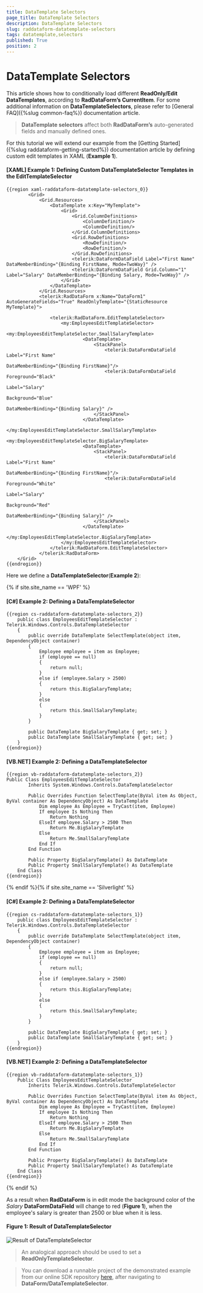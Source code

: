 ```yaml
---
title: DataTemplate Selectors
page_title: DataTemplate Selectors
description: DataTemplate Selectors
slug: raddataform-datatemplate-selectors
tags: datatemplate,selectors
published: True
position: 2
---
```


# DataTemplate Selectors

This article shows how to conditionally load different __ReadOnly/Edit DataTemplates__, according to __RadDataForm’s CurrentItem__. For some additional information on __DataTemplateSelectors__, please refer to [General FAQ]({%slug common-faq%}) documentation article.

>__DataTemplate selectors__ affect both __RadDataForm’s__ auto-generated fields and manually defined ones.

For this tutorial we will extend our example from the [Getting Started]({%slug raddataform-getting-started%}) documentation article by defining custom edit templates in XAML (__Example 1__).

#### __[XAML] Example 1: Defining Custom DataTemplateSelector Templates in the EditTemplateSelector__

	{{region xaml-raddataform-datatemplate-selectors_0}}
			<Grid>
				<Grid.Resources>
					<DataTemplate x:Key="MyTemplate">
						<Grid>
							<Grid.ColumnDefinitions>
								<ColumnDefinition/>
								<ColumnDefinition/>
							</Grid.ColumnDefinitions>
							<Grid.RowDefinitions>
								<RowDefinition/>
								<RowDefinition/>
							</Grid.RowDefinitions>
							<telerik:DataFormDataField Label="First Name" DataMemberBinding="{Binding FirstName, Mode=TwoWay}" />
							<telerik:DataFormDataField Grid.Column="1" Label="Salary" DataMemberBinding="{Binding Salary, Mode=TwoWay}" />
						</Grid>
					</DataTemplate>
				</Grid.Resources>
				<telerik:RadDataForm x:Name="DataForm1" AutoGenerateFields="True" ReadOnlyTemplate="{StaticResource MyTemplate}">
	
					<telerik:RadDataForm.EditTemplateSelector>
						<my:EmployeesEditTemplateSelector>
							<my:EmployeesEditTemplateSelector.SmallSalaryTemplate>
								<DataTemplate>
									<StackPanel>
										<telerik:DataFormDataField Label="First Name"  
	                                                           DataMemberBinding="{Binding FirstName}"/>
										<telerik:DataFormDataField Foreground="Black" 
	                                                           Label="Salary" 
	                                                           Background="Blue" 
	                                                           DataMemberBinding="{Binding Salary}" />
									</StackPanel>
								</DataTemplate>
							</my:EmployeesEditTemplateSelector.SmallSalaryTemplate>
							<my:EmployeesEditTemplateSelector.BigSalaryTemplate>
								<DataTemplate>
									<StackPanel>
										<telerik:DataFormDataField Label="First Name" 
	                                                           DataMemberBinding="{Binding FirstName}"/>
										<telerik:DataFormDataField Foreground="White" 
	                                                           Label="Salary" 
	                                                           Background="Red" 
	                                                           DataMemberBinding="{Binding Salary}" />
									</StackPanel>
								</DataTemplate>
							</my:EmployeesEditTemplateSelector.BigSalaryTemplate>
						</my:EmployeesEditTemplateSelector>
					</telerik:RadDataForm.EditTemplateSelector>
				</telerik:RadDataForm>
		</Grid>
	{{endregion}}

Here we define a __DataTemplateSelector__(__Example 2__):

{% if site.site_name == 'WPF' %}

#### __[C#] Example 2: Defining a DataTemplateSelector__

	{{region cs-raddataform-datatemplate-selectors_2}}
		public class EmployeesEditTemplateSelector : Telerik.Windows.Controls.DataTemplateSelector
		{
			public override DataTemplate SelectTemplate(object item, DependencyObject container)
			{
				Employee employee = item as Employee;
				if (employee == null)
				{
					return null;
				}
				else if (employee.Salary > 2500)
				{
					return this.BigSalaryTemplate;
				}
				else
				{
					return this.SmallSalaryTemplate;
				}
			}
	
			public DataTemplate BigSalaryTemplate { get; set; }
			public DataTemplate SmallSalaryTemplate { get; set; }
		}
	{{endregion}}

#### __[VB.NET] Example 2: Defining a DataTemplateSelector__

	{{region vb-raddataform-datatemplate-selectors_2}}
	Public Class EmployeesEditTemplateSelector
			Inherits System.Windows.Controls.DataTemplateSelector
	
			Public Overrides Function SelectTemplate(ByVal item As Object, ByVal container As DependencyObject) As DataTemplate
				Dim employee As Employee = TryCast(item, Employee)
				If employee Is Nothing Then
					Return Nothing
				ElseIf employee.Salary > 2500 Then
					Return Me.BigSalaryTemplate
				Else
					Return Me.SmallSalaryTemplate
				End If
			End Function
	
			Public Property BigSalaryTemplate() As DataTemplate
			Public Property SmallSalaryTemplate() As DataTemplate
		End Class
	{{endregion}}

{% endif %}{% if site.site_name == 'Silverlight' %}

#### __[C#] Example 2: Defining a DataTemplateSelector__

	{{region cs-raddataform-datatemplate-selectors_1}}
		public class EmployeesEditTemplateSelector : Telerik.Windows.Controls.DataTemplateSelector
		{
			public override DataTemplate SelectTemplate(object item, DependencyObject container)
			{
				Employee employee = item as Employee;
				if (employee == null)
				{
					return null;
				}
				else if (employee.Salary > 2500)
				{
					return this.BigSalaryTemplate;
				}
				else
				{
					return this.SmallSalaryTemplate;
				}
			}
	
			public DataTemplate BigSalaryTemplate { get; set; }
			public DataTemplate SmallSalaryTemplate { get; set; }
		}
	{{endregion}}

#### __[VB.NET] Example 2: Defining a DataTemplateSelector__

	{{region vb-raddataform-datatemplate-selectors_1}}
		Public Class EmployeesEditTemplateSelector
			Inherits Telerik.Windows.Controls.DataTemplateSelector
	
			Public Overrides Function SelectTemplate(ByVal item As Object, ByVal container As DependencyObject) As DataTemplate
				Dim employee As Employee = TryCast(item, Employee)
				If employee Is Nothing Then
					Return Nothing
				ElseIf employee.Salary > 2500 Then
					Return Me.BigSalaryTemplate
				Else
					Return Me.SmallSalaryTemplate
				End If
			End Function
	
			Public Property BigSalaryTemplate() As DataTemplate
			Public Property SmallSalaryTemplate() As DataTemplate
		End Class
	{{endregion}}

{% endif %}

As a result when __RadDataForm__ is in edit mode the background color of the *Salary* __DataFormDataField__ will change to red (__Figure 1__), when the employee's salary is greater than 2500 or blue when it is less.

#### __Figure 1: Result of DataTemplateSelector__

![Result of DataTemplateSelector](images/raddataform-templateselector.png)

>An analogical approach should be used to set a __ReadOnlyTemplateSelector__.

>You can download a runnable project of the demonstrated example from our online SDK repository [here](https://github.com/telerik/xaml-sdk), after navigating to __DataForm/DataTemplateSelector__.
		  
